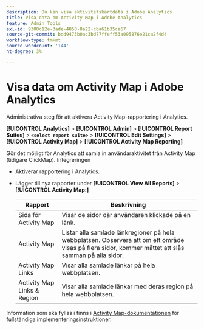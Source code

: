 ```yaml
---
description: Du kan visa aktivitetskartdata i Adobe Analytics
title: Visa data om Activity Map i Adobe Analytics
feature: Admin Tools
exl-id: 9300c12e-3ade-4850-8a22-cba61b35ca67
source-git-commit: bdd9473b0ac3bd77ffeff53a095876e21ca2f4d4
workflow-type: tm+mt
source-wordcount: '144'
ht-degree: 3%

---
```


# Visa data om Activity Map i Adobe Analytics

Administrativa steg för att aktivera Activity Map-rapportering i Analytics.

**[!UICONTROL Analytics]** > **[!UICONTROL Admin]** > **[!UICONTROL Report Suites]** > **`<select report suite>`** > **[!UICONTROL Edit Settings]** > **[!UICONTROL Activity Map]** > **[!UICONTROL Activity Map Reporting]**

Gör det möjligt för Analytics att samla in användaraktivitet från Activity Map (tidigare ClickMap). Integreringen

* Aktiverar rapportering i Analytics.
* Lägger till nya rapporter under **[!UICONTROL View All Reports]** > **[!UICONTROL Activity Map:]**

  | Rapport | Beskrivning |
  |---|---|
  | Sida för Activity Map | Visar de sidor där användaren klickade på en länk. |
  | Activity Map | Listar alla samlade länkregioner på hela webbplatsen. Observera att om ett område visas på flera sidor, kommer måttet att slås samman på alla sidor. |
  | Activity Map Links | Visar alla samlade länkar på hela webbplatsen. |
  | Activity Map Links &amp; Region | Visar alla samlade länkar med deras region på hela webbplatsen. |

Information som ska fyllas i finns i [Activity Map-dokumentationen](https://experienceleague.adobe.com/docs/analytics/analyze/activity-map/activity-map.html?lang=sv-SE) för fullständiga implementeringsinstruktioner.

<!--The content in this article is duplicated with the content in the Integration guide (activitmap-reporting.md)-->
